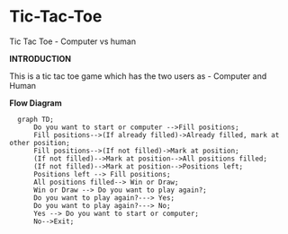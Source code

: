 # Tic-Tac-Toe
Tic Tac Toe - Computer vs human

**INTRODUCTION**

This is a tic tac toe game which has the two users as - Computer and Human

**Flow Diagram**
```mermaid
  graph TD;
      Do you want to start or computer -->Fill positions;
      Fill positions-->(If already filled)->Already filled, mark at other position;
      Fill positions-->(If not filled)->Mark at position;
      (If not filled)-->Mark at position-->All positions filled;
      (If not filled)-->Mark at position-->Positions left;
      Positions left --> Fill positions;
      All positions filled--> Win or Draw;
      Win or Draw --> Do you want to play again?;
      Do you want to play again?---> Yes;
      Do you want to play again?---> No;
      Yes --> Do you want to start or computer;
      No-->Exit;
```
